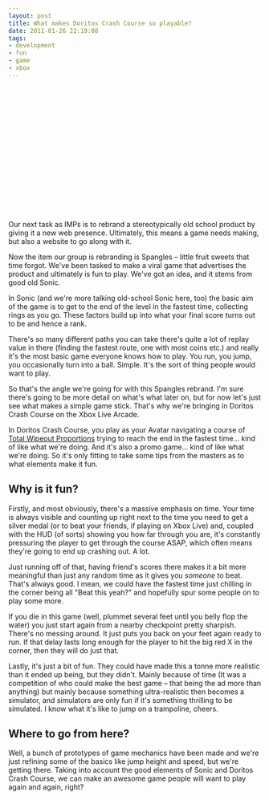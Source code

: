 ```yaml
---
layout: post
title: What makes Doritos Crash Course so playable?
date: 2011-01-26 22:19:08
tags:
- development
- fun
- game
- xbox
---
```

<div style="padding-bottom: 0px; padding-left: 0px; width: 448px; padding-right: 0px; display: block; float: none; margin-left: auto; margin-right: auto; padding-top: 0px" id="scid:5737277B-5D6D-4f48-ABFC-DD9C333F4C5D:a4e8ed17-b780-49ca-a81a-84e68ecceebe" class="wlWriterEditableSmartContent">
<div><object width="448" height="252"><param name="movie" value="http://www.youtube.com/v/YuCFgaI_qEA?hl=en&amp;hd=1" /><embed src="http://www.youtube.com/v/YuCFgaI_qEA?hl=en&amp;hd=1" type="application/x-shockwave-flash" width="448" height="252"></embed></object></div>
</div>

Our next task as IMPs is to rebrand a stereotypically old school product by giving it a new web presence. Ultimately, this means a game needs making, but also a website to go along with it. 

Now the item our group is rebranding is Spangles – little fruit sweets that time forgot. We've been tasked to make a viral game that advertises the product and ultimately is fun to play. We've got an idea, and it stems from good old Sonic.


In Sonic (and we're more talking old-school Sonic here, too) the basic aim of the game is to get to the end of the level in the fastest time, collecting rings as you go. These factors build up into what your final score turns out to be and hence a rank.

There's so many different paths you can take there's quite a lot of replay value in there (finding the fastest route, one with most coins etc.) and really it's the most basic game everyone knows how to play. You run, you jump, you occasionally turn into a ball. Simple. It's the sort of thing people would want to play.

So that's the angle we're going for with this Spangles rebrand. I'm sure there's going to be more detail on what's what later on, but for now let's just see what makes a simple game stick. That's why we're bringing in Doritos Crash Course on the Xbox Live Arcade.


In Doritos Crash Course, you play as your Avatar navigating a course of [Total Wipeout Proportions][Total Wipeout Trailer] trying to reach the end in the fastest time… kind of like what we're doing. And it's also a promo game… kind of like what we're doing. So it's only fitting to take some tips from the masters as to what elements make it fun.

## Why is it fun?

Firstly, and most obviously, there's a massive emphasis on time. Your time is always visible and counting up right next to the time you need to get a silver medal (or to beat your friends, if playing on Xbox Live) and, coupled with the HUD (of sorts) showing you how far through you are, it's constantly pressuring the player to get through the course ASAP, which often means they're going to end up crashing out. A lot.

Just running off of that, having friend's scores there makes it a bit more meaningful than just any random time as it gives you *someone* to beat. That's always good. I mean, we could have the fastest time just chilling in the corner being all "Beat this yeah?" and hopefully spur some people on to play some more.

If you die in this game (well, plummet several feet until you belly flop the water) you just start again from a nearby checkpoint pretty sharpish. There's no messing around. It just puts you back on your feet again ready to run. If that delay lasts long enough for the player to hit the big red X in the corner, then they will do just that.

Lastly, it's just a bit of fun. They could have made this a tonne more realistic than it ended up being, but they didn't. Mainly because of time (It was a competition of who could make the best game – that being the ad more than anything) but mainly because something ultra-realistic then becomes a simulator, and simulators are only fun if it's something thrilling to be simulated. I know what it's like to jump on a trampoline, cheers.

## Where to go from here?

Well, a bunch of prototypes of game mechanics have been made and we're just refining some of the basics like jump height and speed, but we're getting there. Taking into account the good elements of Sonic and Doritos Crash Course, we can make an awesome game people will want to play again and again, right?

[Total Wipeout Trailer]:http://www.youtube.com/watch?v=iAi-EJdGRiI